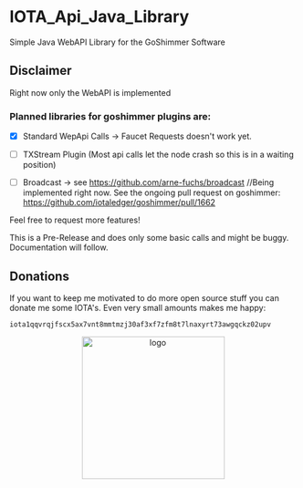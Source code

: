 # IOTA_Api_Java_Library
Simple Java WebAPI Library for the GoShimmer Software

## Disclaimer
Right now only the WebAPI is implemented

### Planned libraries for goshimmer plugins are:
- [X] Standard WepApi Calls
-> Faucet Requests doesn't work yet.

- [ ] TXStream Plugin (Most api calls let the node crash so this is in a waiting position)

- [ ] Broadcast -> see https://github.com/arne-fuchs/broadcast //Being implemented right now. See the ongoing pull request on goshimmer: https://github.com/iotaledger/goshimmer/pull/1662

Feel free to request more features!

This is a Pre-Release and does only some basic calls and might be buggy.
Documentation will follow.

## Donations
If you want to keep me motivated to do more open source stuff you can donate me some IOTA's. Even very small amounts makes me happy:

```
iota1qqvrqjfscx5ax7vnt8mmtmzj30af3xf7zfm8t7lnaxyrt73awgqckz02upv
```
<p align="center">
  <img src="https://paesserver.de/img/qr.png?raw=true" width="250" title="logo">
</p>
